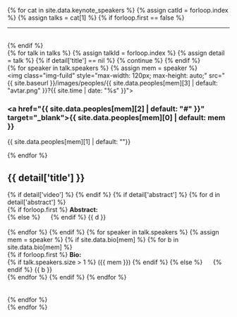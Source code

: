 {% for cat in site.data.keynote_speakers %}
    {% assign catId = forloop.index %}
    <!-- {{ cat  }} -->
    {% assign talks = cat[1] %}
    {% if forloop.first == false %} 
        <br>
        <hr>
        <br>
    {% endif %}
    <!--<h3 class="nt-panel-title">{{ cat[0] }} Keynotes </h3>-->
    <div class="row oc_cntr">
        <div class="col-12">
        {% for talk in talks %}
            {% assign talkId = forloop.index %}
            {% assign detail = talk %}
            {% if detail['title'] == nil %}
                {% continue %}
            {% endif %}
            <!-- {{ talk }} -->
            <a id="keynote_{{ forloop.index }}_{{ catId }}"></a>
            <div class="row">
                <div class="col-3 col-12-medium">
                    <div class="row text-center">
                        {% for speaker in talk.speakers %}
                            {% assign mem = speaker %}
                            <div class="col-12">
                                <img class="img-fuild" style="max-width: 120px; max-height: auto;" src="{{ site.baseurl }}/images/peoples/{{ site.data.peoples[mem][3] | default: "avtar.png" }}?{{ site.time | date: "%s" }}">
                            </div>
                            <div class="col-12">
                                <div class="nt-feature-pad">
                                    <h3><a href="{{ site.data.peoples[mem][2] | default: "#" }}" target="_blank">{{ site.data.peoples[mem][0] | default: mem }}</a></h3>
                                    <p>{{ site.data.peoples[mem][1] | default: ""}}</p>
                                </div>
                            </div>
                        {% endfor %}
                    </div>
                </div>
                <div class="col-9 col-12-medium">
                    <h2>{{ detail['title'] }}</h2>
                    {% if detail['video'] %}
                        <!--<a href="{{ detail['video'] }}" class="btn"> Video </a> -->
                    {% endif %}
                    {% if detail['abstract'] %}
                        {% for d in detail['abstract'] %}
                            <div class="text-justify">
                            {% if forloop.first %}
                                <b>Abstract: </b> <br/>
                            {% else %}
                                &nbsp;&nbsp;&nbsp;&nbsp;
                            {% endif %}
                            {{ d }}
                            </div>
                            <br/>
                        {% endfor %}
                    {% endif %}
                    {% for speaker in talk.speakers %}
                        {% assign mem = speaker %}
                        {% if site.data.bio[mem] %}
                            {% for b in site.data.bio[mem] %}
                                <div class="text-justify">
                                    {% if forloop.first %}
                                        <b>Bio: </b><br/>
                                        {% if talk.speakers.size > 1 %}
                                            ({{ mem }})
                                        {% endif %}
                                        {% else %}
                                        &nbsp;&nbsp;&nbsp;&nbsp;
                                    {% endif %}
                                    {{ b }}
                                </div>
                            {% endfor %}
                        {% endif %}
                    {% endfor %}
                </div>
            </div>
            <br>
            <br>
        {% endfor %}
        </div>
    </div>
{% endfor %}